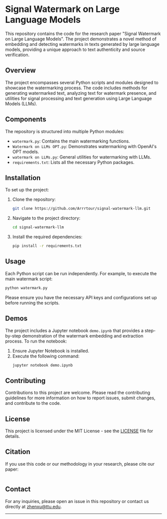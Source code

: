 # Signal Watermark on Large Language Models

This repository contains the code for the research paper "Signal Watermark on Large Language Models". The project demonstrates a novel method of embedding and detecting watermarks in texts generated by large language models, providing a unique approach to text authenticity and source verification.

## Overview

The project encompasses several Python scripts and modules designed to showcase the watermarking process. The code includes methods for generating watermarked text, analyzing text for watermark presence, and utilities for signal processing and text generation using Large Language Models (LLMs).

## Components

The repository is structured into multiple Python modules:

- `watermark.py`: Contains the main watermarking functions.
- `Watermark on LLMs OPT.py`: Demonstrates watermarking with OpenAI's OPT models.
- `watermark on LLMs.py`: General utilities for watermarking with LLMs.
- `requirements.txt`: Lists all the necessary Python packages.

## Installation

To set up the project:

1. Clone the repository:
   ```bash
   git clone https://github.com/Arrrtour/signal-watermark-llm.git
   ```
2. Navigate to the project directory:
   ```bash
   cd signal-watermark-llm
   ```
3. Install the required dependencies:
   ```bash
   pip install -r requirements.txt
   ```

## Usage

Each Python script can be run independently. For example, to execute the main watermark script:

```bash
python watermark.py
```

Please ensure you have the necessary API keys and configurations set up before running the scripts.

## Demos

The project includes a Jupyter notebook `demo.ipynb` that provides a step-by-step demonstration of the watermark embedding and extraction process. To run the notebook:

1. Ensure Jupyter Notebook is installed.
2. Execute the following command:
   ```bash
   jupyter notebook demo.ipynb
   ```

## Contributing

Contributions to this project are welcome. Please read the contributing guidelines for more information on how to report issues, submit changes, and contribute to the code.

## License

This project is licensed under the MIT License - see the [LICENSE](LICENSE) file for details.

## Citation

If you use this code or our methodology in your research, please cite our paper:

```
```

## Contact

For any inquiries, please open an issue in this repository or contact us directly at zhenxu@ttu.edu.

---

